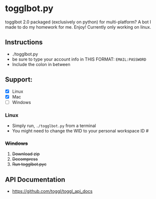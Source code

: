 # togglbot.py
togglbot 2.0 packaged (exclusively on python) for multi-platform? A bot I made to do my homework for me. Enjoy! Currently only working on linux.

## Instructions
+ ./togglbot.py
+ be sure to type your account info in THIS FORMAT: `EMAIL:PASSWORD`
+ Include the colon in between

## Support:
- [x] Linux
- [x] Mac
- [ ] Windows

### Linux
+ Simply run, `./togglbot.py` from a terminal
+ You might need to change the WID to your personal workspace ID #

### ~~Windows~~
1. ~~Download zip~~
2. ~~Decompress~~
3. ~~Run togglbot.pyc~~

## API Documentation
+ https://github.com/toggl/toggl_api_docs
